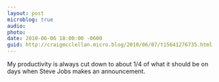 ```yaml
---
layout: post
microblog: true
audio: 
photo: 
date: 2010-06-06 18:00:00 -0600
guid: http://craigmcclellan.micro.blog/2010/06/07/t15641276735.html
---
```

My productivity is always cut down to about 1/4 of what it should be on days when Steve Jobs makes an announcement.
